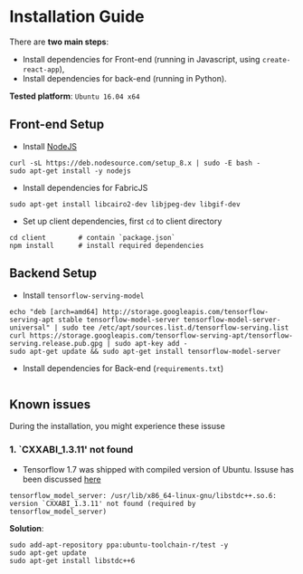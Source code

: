 # Installation Guide

There are **two main steps**: 
  * Install dependencies for Front-end (running in Javascript, using `create-react-app`), 
  * Install dependencies for back-end (running in Python).

**Tested platform**:  `Ubuntu 16.04 x64`

##  Front-end Setup
* Install [NodeJS](https://nodejs.org/en/download/package-manager/#debian-and-ubuntu-based-linux-distributions)
```shell
curl -sL https://deb.nodesource.com/setup_8.x | sudo -E bash -
sudo apt-get install -y nodejs
```

* Install dependencies for FabricJS
```shell
sudo apt-get install libcairo2-dev libjpeg-dev libgif-dev
```
* Set up client dependencies, first `cd` to client directory
```
cd client        # contain `package.json`
npm install      # install required dependencies
```

## Backend Setup

* Install `tensorflow-serving-model`
```shell
echo "deb [arch=amd64] http://storage.googleapis.com/tensorflow-serving-apt stable tensorflow-model-server tensorflow-model-server-universal" | sudo tee /etc/apt/sources.list.d/tensorflow-serving.list
curl https://storage.googleapis.com/tensorflow-serving-apt/tensorflow-serving.release.pub.gpg | sudo apt-key add -
sudo apt-get update && sudo apt-get install tensorflow-model-server
```

* Install dependencies for Back-end (`requirements.txt`)
```shell
```


## Known issues

During the installation, you might experience these issuse

### 1.  `CXXABI_1.3.11' not found

* Tensorflow 1.7 was shipped with compiled version of Ubuntu. Issuse has been discussed [here](https://github.com/tensorflow/serving/issues/819)
```shell
tensorflow_model_server: /usr/lib/x86_64-linux-gnu/libstdc++.so.6: version `CXXABI_1.3.11' not found (required by tensorflow_model_server)
```

**Solution**:
```shell
sudo add-apt-repository ppa:ubuntu-toolchain-r/test -y
sudo apt-get update
sudo apt-get install libstdc++6
```
